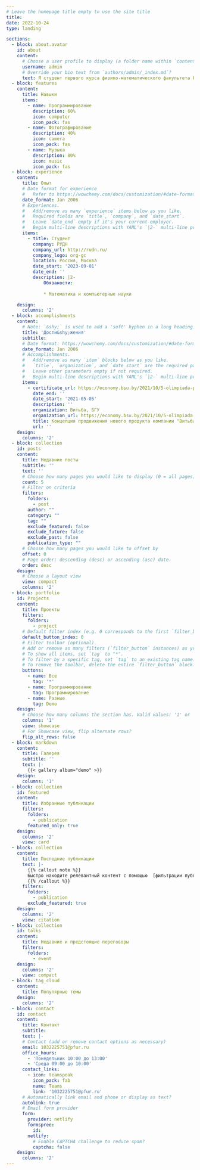 ```yaml
---
# Leave the homepage title empty to use the site title
title:
date: 2022-10-24
type: landing

sections:
  - block: about.avatar
    id: about
    content:
      # Choose a user profile to display (a folder name within `content/authors/`)
      username: admin
      # Override your bio text from `authors/admin/_index.md`?
      text: Я студент первого курса физико-математического факультета РУДН по специальности "Фундаментальная информатика и информационные технологии". Я изучаю программирование, изучаю различные математи
  - block: features
    content:
      title: Навыки
      items:
        - name: Программирование
          description: 60%
          icon: computer
          icon_pack: fas
        - name: Фотографирование
          description: 40%
          icon: camera
          icon_pack: fas
        - name: Музыка
          description: 80%
          icon: music
          icon_pack: fas
  - block: experience
    content:
      title: Опыт
      # Date format for experience
      #   Refer to https://wowchemy.com/docs/customization/#date-format
      date_format: Jan 2006
      # Experiences.
      #   Add/remove as many `experience` items below as you like.
      #   Required fields are `title`, `company`, and `date_start`.
      #   Leave `date_end` empty if it's your current employer.
      #   Begin multi-line descriptions with YAML's `|2-` multi-line prefix.
      items:
        - title: Студент
          company: РУДН
          company_url: http://rudn.ru/
          company_logo: org-gc
          location: Россия, Москва
          date_start: '2023-09-01'
          date_end: ''
          description: |2-
              Обязаности:
              
              * Математика и компьютерные науки

    design:
      columns: '2'
  - block: accomplishments
    content:
      # Note: `&shy;` is used to add a 'soft' hyphen in a long heading.
      title: 'Дости&shy;жения'
      subtitle:
      # Date format: https://wowchemy.com/docs/customization/#date-format
      date_format: Jan 2006
      # Accomplishments.
      #   Add/remove as many `item` blocks below as you like.
      #   `title`, `organization`, and `date_start` are the required parameters.
      #   Leave other parameters empty if not required.
      #   Begin multi-line descriptions with YAML's `|2-` multi-line prefix.
      items:
        - certificate_url: https://economy.bsu.by/2021/10/5-olimpiada-po-mirovoi-ekonimike/
          date_end: ''
          date_start: '2021-05-05'
          description: ''
          organization: Витьба, БГУ
          organization_url: https://economy.bsu.by/2021/10/5-olimpiada-po-mirovoi-ekonimike/
          title: Концепция продвижения нового продукта компании "Витьба"
          url: ''
    design:
      columns: '2'
  - block: collection
    id: posts
    content:
      title: Недавние посты
      subtitle: ''
      text: ''
      # Choose how many pages you would like to display (0 = all pages)
      count: 5
      # Filter on criteria
      filters:
        folders:
          - post
        author: ""
        category: ""
        tag: ""
        exclude_featured: false
        exclude_future: false
        exclude_past: false
        publication_type: ""
      # Choose how many pages you would like to offset by
      offset: 0
      # Page order: descending (desc) or ascending (asc) date.
      order: desc
    design:
      # Choose a layout view
      view: compact
      columns: '2'
  - block: portfolio
    id: Projects
    content:
      title: Проекты
      filters:
        folders:
          - project
      # Default filter index (e.g. 0 corresponds to the first `filter_button` instance below).
      default_button_index: 0
      # Filter toolbar (optional).
      # Add or remove as many filters (`filter_button` instances) as you like.
      # To show all items, set `tag` to "*".
      # To filter by a specific tag, set `tag` to an existing tag name.
      # To remove the toolbar, delete the entire `filter_button` block.
      buttons:
        - name: Все
          tag: '*'
        - name: Программирование
          tag: Программирование
        - name: Разные
          tag: Demo
    design:
      # Choose how many columns the section has. Valid values: '1' or '2'.
      columns: '1'
      view: showcase
      # For Showcase view, flip alternate rows?
      flip_alt_rows: false
  - block: markdown
    content:
      title: Галерея 
      subtitle: ''
      text: |-
        {{< gallery album="demo" >}}
    design:
      columns: '1'
  - block: collection
    id: featured
    content:
      title: Избранные публикации
      filters:
        folders:
          - publication
        featured_only: true
    design:
      columns: '2'
      view: card
  - block: collection
    content:
      title: Последние публикации
      text: |-
        {{% callout note %}}
        Быстро находите релевантный контент с помощью  [фильтрации публикаций](./publication/).
        {{% /callout %}}
      filters:
        folders:
          - publication
        exclude_featured: true
    design:
      columns: '2'
      view: citation
  - block: collection
    id: talks
    content:
      title: Недавние и предстоящие переговоры
      filters:
        folders:
          - event
    design:
      columns: '2'
      view: compact
  - block: tag_cloud
    content:
      title: Популярные темы
    design:
      columns: '2'
  - block: contact
    id: contact
    content:
      title: Контакт
      subtitle:
      text: |-
      # Contact (add or remove contact options as necessary)
      email: 1032225751@pfur.ru
      office_hours:
        - 'Понедельник 10:00 до 13:00'
        - 'Среда 09:00 до 10:00'
      contact_links:
        - icon: teamspeak
          icon_pack: fab
          name: Teams
          link: '1032225751@pfur.ru'
      # Automatically link email and phone or display as text?
      autolink: true
      # Email form provider
      form:
        provider: netlify
        formspree:
          id:
        netlify:
          # Enable CAPTCHA challenge to reduce spam?
          captcha: false
    design:
      columns: '2'
---
```

